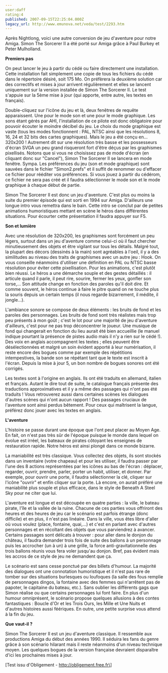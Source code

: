 ```yaml
---
user:daff
rating:4
published: 2007-09-15T22:25:04.000Z
legacy_url: http://www.emunova.net/veda/test/2293.htm
---
```

Après Nightlong, voici une autre conversion de jeu d'aventure pour notre Amiga. Simon The Sorcerer II a été porté sur Amiga grâce à Paul Burkey et Peter Mulholland.  

  

**Premiers pas**  

  

On peut lancer le jeu à partir du cédé ou faire directement une installation. Cette installation fait simplement une copie de tous les fichiers du cédé dans le répertoire désiré, soit 175 Mo. On préfèrera la deuxième solution car des correctifs et mises à jour arrivent régulièrement et elles se lancent uniquement sur la version installée de Simon The Sorcerer II. Le test s'appuie sur la 5ème mise à jour (qui apporte, entre autre, les textes en français).  

  

Double-cliquez sur l'icône du jeu et là, deux fenêtres de requête apparaissent. Une pour le mode son et une pour le mode graphique. Les sons étant gérés par AHI, l'installation de ce pilote est donc obligatoire pour pouvoir écouter le moindre décibel du jeu. Le choix du mode graphique est vaste (tous les modes fonctionnent : PAL, NTSC ainsi que les résolutions 8, 16, 24 et 32 bits des cartes graphiques). Mais le jeu a été conçu en... 320x200 ! Autrement dit sur une résolution très basse et les possesseurs d'écran SVGA un peu grand risqueront fort d'être déçus par les graphismes pixellisés. Notons que si vous ne choisissez pas de mode d'écran (en cliquant donc sur "Cancel"), Simon The Sorcerer II se lancera en mode fenêtre. Sympa. Les préférences du jeu (son et mode graphique) sont sauvées dans le fichier "Simon2.prefs" et il suffit de renommer ou d'effacer ce fichier pour rééditer vos préférences. Si vous jouez à partir du cédérom, ce fichier ne sera pas créé et il faudra sélectionner le mode son et le mode graphique à chaque début de partie.  

  

Simon The Sorcerer II est donc un jeu d'aventure. C'est plus ou moins la suite du premier épisode qui est sorti en 1994 sur Amiga. D'ailleurs une longue intro vous remettra dans le bain. Cette intro se conclut par de petites animations humoristiques mettant en scène le héros dans différentes situations. Pour écourter cette présentation il faudra appuyer sur F5\.  

  

**Son et lumière**  

  

Avec une résolution de 320x200, les graphismes sont forcément un peu légers, surtout dans un jeu d'aventure comme celui-ci où il faut chercher minutieusement des objets et être vigilant sur tous les détails. Malgré tout, la plupart des décors (dessinés à la main) sont agréables à l'oeil, il y a des similitudes au niveau des traits de graphismes avec un autre jeu : Hook. On vous conseille néanmoins d'utiliser une définition en PAL ou NTSC basse résolution pour éviter cette pixellisation. Pour les animations, c'est plutôt bien réussi. Le héros a une démarche souple et des gestes détaillés : il articule quand il parle, il peut rire, sourire, fermer les yeux, gonfler son torse,... Son attitude change en fonction des paroles qu'il doit dire. Et comme souvent, le héros continue à faire le pitre quand on ne touche plus la souris depuis un certain temps (il nous regarde bizarrement, il médite, il jongle...).  

  

L'ambiance sonore se compose de deux éléments : les bruits de fond et les paroles des personnages. Les bruits de fond sont très réalistes mais trop peu présents à mon goût ; c'est le lot pour une majorité de jeu d'aventure d'ailleurs, c'est pour ne pas trop déconcentrer le joueur. Une musique de fond qui changerait en fonction du lieu aurait été bien accueillie (le manuel indique pourtant la présence de pistes audio mais il n'y a rien sur le cédé !). Des voix en anglais accompagnent les textes ; elles peuvent être désélectionnées et malgré un soin évident apporté à leur numérisation, il reste encore des bogues comme par exemple des répétitions intempestives, la bande son se répétant tant que le texte est inscrit à l'écran. Depuis la mise à jour 5, un bon nombre de bogues sonores ont été corrigés.  

  

Les textes sont à l'origine en anglais. Ils ont été traduits en allemand, italien et français. Autant le dire tout de suite, le catalogue français présente des traductions approximatives et il y a même des passages qui n'ont pas été traduits ! Vous retrouverez aussi dans certaines scènes les dialogues d'autres scènes qui n'ont aucun rapport ! Des passages cruciaux de l'aventure sont ainsi perdus bêtement. Pour ceux qui maîtrisent la langue, préférez donc jouer avec les textes en anglais.  

  

**L'aventure**  

  

L'histoire se passe durant une époque que l'ont peut placer au Moyen Age. En fait, on n'est pas très sûr de l'époque puisque le monde dans lequel on évolue est irréel, les bateaux de pirates côtoyant les enseignes de restauration rapide. Notre héros est ainsi plongé dans ce monde bizarre.  

  

La maniabilité est très classique. Vous collectez des objets, ils sont stockés dans un inventaire (votre chapeau) et pour les utiliser, il faudra passer par l'une des 8 actions représentées par les icônes au bas de l'écran : déplacer, regarder, ouvrir, prendre, parler, porter un habit, utiliser, et donner. Par exemple, pour ouvrir une porte, il faudra sélectionner la clé, cliquer sur l'icône "ouvrir" et enfin cliquer sur la porte. Là encore, on aurait préféré une maniabilité plus souple et plus efficace, dans le style de Beneath A Steel Sky pour ne citer que lui.  

  

L'aventure est longue et est découpée en quatre parties : la ville, le bateau pirate, l'île et la vallée de la ruine. Chacune de ces parties vous offriront des heures et des heures de jeu car le scénario est parfois étrange (donc difficile) et en plus, il n'est pas linéaire. Dans la ville, vous êtes libre d'aller où vous voulez (place, fontaine, quai,...) et c'est en parlant avec d'autres personnages et en récoltant des objets que vous parviendrez à avancer. Certains passages sont délicats à trouver : pour aller dans le donjon du château, il faudra demander trois fois de suite des ballons à un personnage puis les accrocher (un à un) à une grille, la force anti-gravitationnelle des trois ballons réunis vous fera voler jusqu'au donjon. Bref, pas évident mais les accros de ce style de jeu ne demandent que ça.  

  

Le scénario est sans cesse ponctué par des billets d'humour. La majorité des dialogues ont une connotation humoristique et il n'est pas rare de tomber sur des situations burlesques ou loufoques (la salle des fous remplie de personnages dingos, la fontaine avec des femmes qui n'arrêtent pas de papoter, le capitaine du bateau, etc.). Sans oublier les différents gags que Simon réalise ou que certains personnages lui font faire. En plus d'un humour omniprésent, le scénario propose quelques allusions à des contes fantastiques : Boucle d'Or et les Trois Ours, les Mille et Une Nuits et d'autres histoires aussi féériques. En outre, une petite surprise vous attend à la fin du jeu.  

  

**Que vaut-il ?**  

  

Simon The Sorcerer II est un jeu d'aventure classique. Il ressemble aux productions Amiga du début des années 1990\. Il séduira les fans du genre grâce à son scénario hilarant mais il reste néanmoins d'un niveau technique moyen. Les quelques bogues de la version française devraient disparaître d'ici les prochaines mises à jour.  

  

\[Test issu d'Obligement - http://obligement.free.fr\]